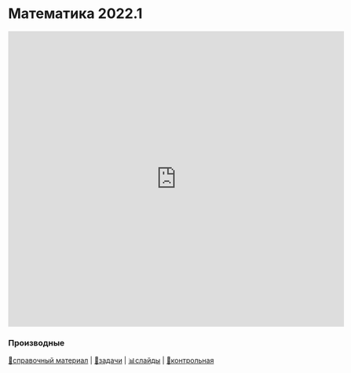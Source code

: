 # Математика 2022.1

<iframe src="https://docs.google.com/spreadsheets/d/e/2PACX-1vRWKJdE8fQQIiLXc2QbLi84jWe8QVVnWysb2LtM2ivGCQAtXD9a-YrmieQwPwhUERhwG7RYBWIAFmJL/pubhtml?gid=0&amp;range=B1:S30&amp;single=true&amp;widget=false&amp;chrome=false&amp;headers=false" width="684px" height="602px" frameborder="0" scrolling="no"></iframe>



### Производные

[👀справочный материал]() | [📖задачи](./1_derivative/index.html) | [📊слайды](./1_derivative/slides.html) | [📝контрольная](./1_derivative/test.html)





